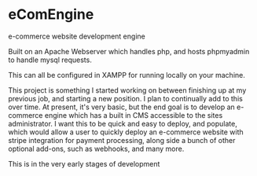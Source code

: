# eComEngine
e-commerce website development engine

Built on an Apache Webserver which handles php, and hosts phpmyadmin to handle mysql requests.

This can all be configured in XAMPP for running locally on your machine.

This project is something I started working on between finishing up at my previous job, and starting a new position. I plan to continually add to this over time. At present, it's very basic, but the end goal is to develop an e-commerce engine which has a built in CMS accessible to the sites administrator. I want this to be quick and easy to deploy, and populate, which would allow a user to quickly deploy an e-commerce website with stripe integration for payment processing, along side a bunch of other optional add-ons, such as webhooks, and many more. 

This is in the very early stages of development
